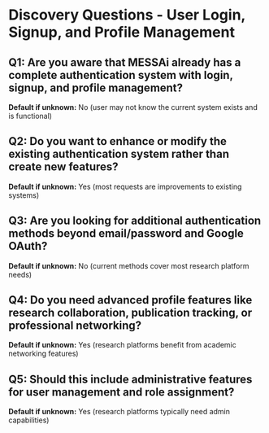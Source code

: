 # Discovery Questions - User Login, Signup, and Profile Management

## Q1: Are you aware that MESSAi already has a complete authentication system with login, signup, and profile management?

**Default if unknown:** No (user may not know the current system exists and is
functional)

## Q2: Do you want to enhance or modify the existing authentication system rather than create new features?

**Default if unknown:** Yes (most requests are improvements to existing systems)

## Q3: Are you looking for additional authentication methods beyond email/password and Google OAuth?

**Default if unknown:** No (current methods cover most research platform needs)

## Q4: Do you need advanced profile features like research collaboration, publication tracking, or professional networking?

**Default if unknown:** Yes (research platforms benefit from academic networking
features)

## Q5: Should this include administrative features for user management and role assignment?

**Default if unknown:** Yes (research platforms typically need admin
capabilities)
